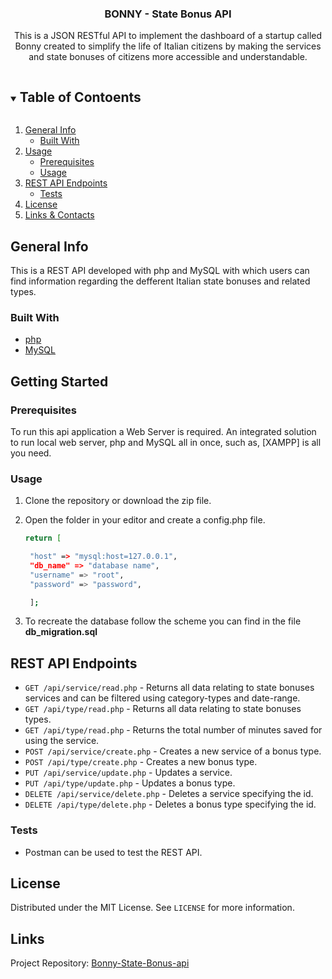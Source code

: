 <p align="center">

  <h3 align="center">BONNY - State Bonus API</h3>

  <p align="center">
   This is a JSON RESTful API to implement the dashboard of a startup called Bonny created to simplify the life of Italian citizens by making the services and state bonuses of citizens more accessible and understandable.
  </p>

</p>

<details open="open">
  <summary><h2 style="display: inline-block">Table of Contoents</h2></summary>
  <ol>
    <li>
      <a href="#general-info">General Info</a>
      <ul>
        <li><a href="#built-with">Built With</a></li>
      </ul>
    </li>
    <li>
      <a href="#usage">Usage</a>
      <ul>
        <li><a href="#prerequisites">Prerequisites</a></li>
        <li><a href="#installation">Usage</a></li>
      </ul>
    </li>
    <li>
      <a href="#rest-api-endpoints">REST API Endpoints</a>
      <ul>
        <li><a href="#tests">Tests</a></li>
      </ul>
    </li>
    <li><a href="#license">License</a></li>
    <li><a href="#links-contacts">Links & Contacts</a></li>
  </ol>
</details>

## General Info
This is a REST API developed with php and MySQL with which users can find information regarding the defferent Italian state bonuses and related types.

### Built With

- [php](https://www.php.net/)
- [MySQL](https://www.mysql.com/)

## Getting Started

### Prerequisites

To run this api application a Web Server is required. An integrated solution to run local web server, php and MySQL all in once, such as, [XAMPP] is all you need.

### Usage

1. Clone the repository or download the zip file.  

2. Open the folder in your editor and create a config.php file.

   ```sh
   return [

    "host" => "mysql:host=127.0.0.1",
    "db_name" => "database name",
    "username" => "root",
    "password" => "password",

    ];

   ```

3. To recreate the database follow the scheme you can find in the file <strong>db_migration.sql </strong>


## REST API Endpoints

- `GET /api/service/read.php` - Returns all data relating to state bonuses services and can be filtered using category-types and date-range.   
- `GET /api/type/read.php` - Returns all data relating to state bonuses types.
- `GET /api/type/read.php` - Returns the total number of minutes saved for using the service.
- `POST /api/service/create.php` - Creates a new service of a bonus type.
- `POST /api/type/create.php` - Creates a new bonus type.
- `PUT /api/service/update.php` - Updates a service.
- `PUT /api/type/update.php` - Updates a bonus type.
- `DELETE /api/service/delete.php` - Deletes a service specifying the id.
- `DELETE /api/type/delete.php` - Deletes a bonus type specifying the id.

### Tests

- Postman can be used to test the REST API.

## License

Distributed under the MIT License. See `LICENSE` for more information.

## Links

Project Repository: [Bonny-State-Bonus-api](https://github.com/oglili/Bonny-State-Bonus-api)
